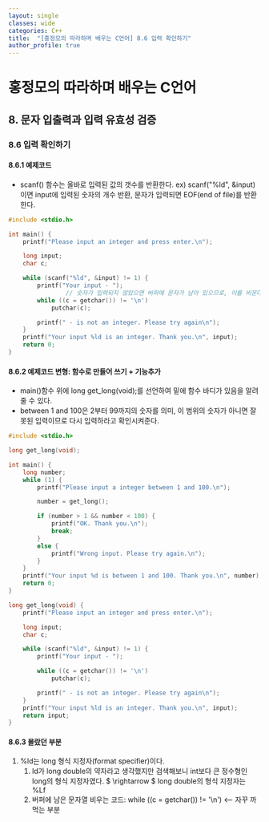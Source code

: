 ```yaml
---
layout: single
classes: wide
categories: C++
title:  "[홍정모의 따라하며 배우는 C언어] 8.6 입력 확인하기"
author_profile: true
---
```


# 홍정모의 따라하며 배우는 C언어
## 8. 문자 입출력과 입력 유효성 검증
### 8.6 입력 확인하기
#### 8.6.1 예제코드

- scanf() 함수는 올바로 입력된 값의 갯수를 반환한다. ex) scanf("%ld", &input)이면 input에 입력된 숫자의 개수 반환, 문자가 입력되면 EOF(end of file)를 반환한다.

```c
#include <stdio.h>

int main() {
	printf("Please input an integer and press enter.\n");

	long input;
	char c;

	while (scanf("%ld", &input) != 1) {
		printf("Your input - ");
                // 숫자가 입력되지 않았으면 버퍼에 문자가 남아 있으므로, 이를 비운다.
		while ((c = getchar()) != '\n')
			putchar(c);

		printf(" - is not an integer. Please try again\n");
	}
	printf("Your input %ld is an integer. Thank you.\n", input);
	return 0;
}
```

#### 8.6.2 예제코드 변형: 함수로 만들어 쓰기 + 기능추가
- main()함수 위에 long get_long(void);를 선언하여 밑에 함수 바디가 있음을 알려줄 수 있다.
- between 1 and 100은 2부터 99까지의 숫자를 의미, 이 범위의 숫자가 아니면 잘못된 입력이므로 다시 입력하라고 확인시켜준다.

```c
#include <stdio.h>

long get_long(void);

int main() {
	long number;
	while (1) {
		printf("Please input a integer between 1 and 100.\n");

		number = get_long();

		if (number > 1 && number < 100) {
			printf("OK. Thank you.\n");
			break;
		}
		else {
			printf("Wrong input. Please try again.\n");
		}
	}
	printf("Your input %d is between 1 and 100. Thank you.\n", number);
	return 0;
}

long get_long(void) {
	printf("Please input an integer and press enter.\n");

	long input;
	char c;

	while (scanf("%ld", &input) != 1) {
		printf("Your input - ");

		while ((c = getchar()) != '\n')
			putchar(c);

		printf(" - is not an integer. Please try again\n");
	}
	printf("Your input %ld is an integer. Thank you.\n", input);
	return input;
}
```

#### 8.6.3 몰랐던 부분 
1. %ld는 long 형식 지정자(format specifier)이다.
   1. ld가 long double의 약자라고 생각했지만 검색해보니 int보다 큰 정수형인 long의 형식 지정자였다. $ \rightarrow $ long double의 형식 지정자는 %Lf
   2. 버퍼에 남은 문자열 비우는 코드: while ((c = getchar()) != '\n') <-- 자꾸 까먹는 부분
